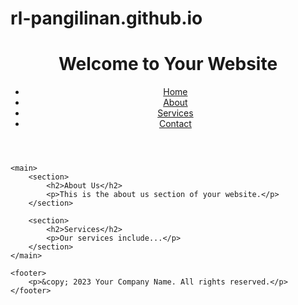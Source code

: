 # rl-pangilinan.github.io

<link rel="stylesheet" type="text/css" href="styles.css">

<!DOCTYPE html>
<html lang="en">
<head>
    <meta charset="UTF-8">
    <meta name="viewport" content="width=device-width, initial-scale=1.0">
    <title>Your Website Title</title>
    <link rel="stylesheet" type="text/css" href="styles.css">
</head>
<body>
    <header>
        <h1>Welcome to Your Website</h1>
        <nav>
            <ul>
                <li><a href="#">Home</a></li>
                <li><a href="#">About</a></li>
                <li><a href="#">Services</a></li>
                <li><a href="#">Contact</a></li>
            </ul>
        </nav>
    </header>
    
    <main>
        <section>
            <h2>About Us</h2>
            <p>This is the about us section of your website.</p>
        </section>

        <section>
            <h2>Services</h2>
            <p>Our services include...</p>
        </section>
    </main>

    <footer>
        <p>&copy; 2023 Your Company Name. All rights reserved.</p>
    </footer>
</body>
</html>
